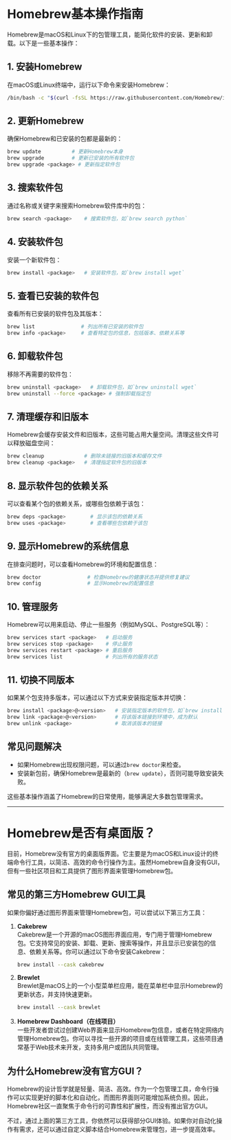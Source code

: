 
# Homebrew基本操作指南

Homebrew是macOS和Linux下的包管理工具，能简化软件的安装、更新和卸载。以下是一些基本操作：

## 1. 安装Homebrew
在macOS或Linux终端中，运行以下命令来安装Homebrew：
```bash
/bin/bash -c "$(curl -fsSL https://raw.githubusercontent.com/Homebrew/install/HEAD/install.sh)"
```

## 2. 更新Homebrew
确保Homebrew和已安装的包都是最新的：
```bash
brew update          # 更新Homebrew本身
brew upgrade         # 更新已安装的所有软件包
brew upgrade <package> # 更新指定软件包
```

## 3. 搜索软件包
通过名称或关键字来搜索Homebrew软件库中的包：
```bash
brew search <package>    # 搜索软件包，如`brew search python`
```

## 4. 安装软件包
安装一个新软件包：
```bash
brew install <package>   # 安装软件包，如`brew install wget`
```

## 5. 查看已安装的软件包
查看所有已安装的软件包及其版本：
```bash
brew list               # 列出所有已安装的软件包
brew info <package>     # 查看特定包的信息，包括版本、依赖关系等
```

## 6. 卸载软件包
移除不再需要的软件包：
```bash
brew uninstall <package>   # 卸载软件包，如`brew uninstall wget`
brew uninstall --force <package> # 强制卸载指定包
```

## 7. 清理缓存和旧版本
Homebrew会缓存安装文件和旧版本，这些可能占用大量空间。清理这些文件可以释放磁盘空间：
```bash
brew cleanup             # 删除未链接的旧版本和缓存文件
brew cleanup <package>   # 清理指定软件包的旧版本
```

## 8. 显示软件包的依赖关系
可以查看某个包的依赖关系，或哪些包依赖于该包：
```bash
brew deps <package>        # 显示该包的依赖关系
brew uses <package>        # 查看哪些包依赖于该包
```

## 9. 显示Homebrew的系统信息
在排查问题时，可以查看Homebrew的环境和配置信息：
```bash
brew doctor               # 检查Homebrew的健康状态并提供修复建议
brew config               # 显示Homebrew的配置信息
```

## 10. 管理服务
Homebrew可以用来启动、停止一些服务（例如MySQL、PostgreSQL等）：
```bash
brew services start <package>   # 启动服务
brew services stop <package>    # 停止服务
brew services restart <package> # 重启服务
brew services list              # 列出所有的服务状态
```

## 11. 切换不同版本
如果某个包支持多版本，可以通过以下方式来安装指定版本并切换：
```bash
brew install <package>@<version>   # 安装指定版本的软件包，如`brew install python@3.9`
brew link <package>@<version>      # 将该版本链接到环境中，成为默认
brew unlink <package>              # 取消该版本的链接
```

## 常见问题解决
- 如果Homebrew出现权限问题，可以通过`brew doctor`来检查。
- 安装新包前，确保Homebrew是最新的（`brew update`），否则可能导致安装失败。

这些基本操作涵盖了Homebrew的日常使用，能够满足大多数包管理需求。

---

# Homebrew是否有桌面版？

目前，Homebrew没有官方的桌面版界面。它主要是为macOS和Linux设计的终端命令行工具，以简洁、高效的命令行操作为主。虽然Homebrew自身没有GUI，但有一些社区项目和工具提供了图形界面来管理Homebrew包。

## 常见的第三方Homebrew GUI工具
如果你偏好通过图形界面来管理Homebrew包，可以尝试以下第三方工具：

1. **Cakebrew**  
   Cakebrew是一个开源的macOS图形界面应用，专门用于管理Homebrew包。它支持常见的安装、卸载、更新、搜索等操作，并且显示已安装包的信息、依赖关系等。你可以通过以下命令安装Cakebrew：
   ```bash
   brew install --cask cakebrew
   ```

2. **Brewlet**  
   Brewlet是macOS上的一个小型菜单栏应用，能在菜单栏中显示Homebrew的更新状态，并支持快速更新。  
   ```bash
   brew install --cask brewlet
   ```

3. **Homebrew Dashboard（在线项目）**  
   一些开发者尝试过创建Web界面来显示Homebrew包信息，或者在特定网络内管理Homebrew包。你可以寻找一些开源的项目或在线管理工具，这些项目通常基于Web技术来开发，支持多用户或团队共同管理。

## 为什么Homebrew没有官方GUI？
Homebrew的设计哲学就是轻量、简洁、高效。作为一个包管理工具，命令行操作可以实现更好的脚本化和自动化，而图形界面则可能增加系统负担。因此，Homebrew社区一直聚焦于命令行的可靠性和扩展性，而没有推出官方GUI。

不过，通过上面的第三方工具，你依然可以获得部分GUI体验。如果你对自动化操作有需求，还可以通过自定义脚本结合Homebrew来管理包，进一步提高效率。
